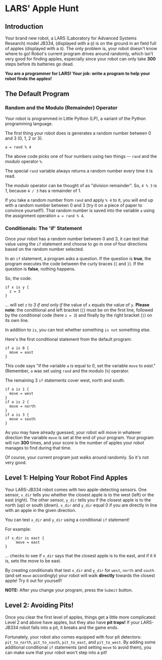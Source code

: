 # LARS' Apple Hunt

## Introduction

Your brand new robot, a LARS (Laboratory for Advanced Systems Research) model JB334, (displayed with a `@`) is on the ground in an field full of apples (displayed with a `O`). The only problem is, your robot doesn't know where to go! Robot's current program drives around randomly, which isn't very good for finding apples, especially since your robot can only take **300** steps before its batteries go dead. 

**You are a programmer for LARS! Your job: write a program to help your robot finds the apples!**

## The Default Program

### Random and the Modulo (Remainder) Operator

Your robot is programmed in Little Python (LP), a variant of the Python programming language. 

The first thing your robot does is generates a random number between 0 and 3 (0, 1, 2 or 3). 

    a = rand % 4

The above code picks one of four numbers using two things -- `rand` and the *modulo* operator `%`. 

The special `rand` variable always returns a random number every time it is read. 

The *modulo* operator can be thought of as "division remainder". So, `4 % 3` is *1*, because `4 / 3` has a remainder of 1. 

If you take a random number from `rand` and apply `% 4` to it, you will end up with a random number between 0 and 3 (try it on a piece of paper to convince yourself!). That random number is saved into the variable `a` using the assignment operation `a = rand % 4`.

### Conditionals: The 'if' Statement

Once your robot has a random number between 0 and 3, it can test that value using the `if` statement and choose to go in one of four directions based on the random number selected.

In an `if` statement, a program asks a question. If the question is **true**, the program executes the code between the curly braces (`{` and `}`). If the question is **false**, nothing happens.

So, the code:

    if x is y {
      z = 3
    }

... will set `z` to 3 *if and only if* the value of `x` equals the value of `y`. **Please note**: the conditional and left bracket (`{`) must be on the first line, followed by the conditional code (here `z = 3`) and finally by the right bracket (`}`) on its own line. 

In addition to `is`, you can test whether something `is not` something else.

Here's the first conditional statement from the default program:


    if a is 0 {
      move = east
    }


This code says "if the variable `a` is equal to *0*, set the variable `move` to *east*." (Remember, `a` was set using `rand` and the modulo (`%`) operator.  

The remaining 3 `if` statements cover west, north and south.

    if a is 1 { 
      move = west 
    } 
    if a is 2 { 
      move = north 
    } 
    if a is 3 { 
      move = south 
    } 

As you may have already guessed, your robot will move in whatever direction the variable `move` is set at the end of your program. Your program will run **300** times, and your score is the number of apples your robot manages to find during that time.

Of course, your current program just walks around randomly. So it's not very good.


## Level 1: Helping Your Robot Find Apples

Your LARS-JB334 robot comes with two apple-detecting sensors. One sensor, `x_dir` tells you whether the closest apple is to the west (left) or the east (right). The other sensor, `y_dir` tells you if the closest apple is to the north (up) or south (down). `x_dir` and `y_dir` equal 0 if you are directly in line with an apple in the given direction.

You can test `x_dir` and `y_dir` using a conditional `if` statement! 

For example:

    if x_dir is east {
         move = east
    }

... checks to see if `x_dir` says that the closest apple is to the east, and if it it is, sets the move to be east.

By creating conditionals that test `x_dir` and `y_dir` for `west`, `north` and `south` (and set `move` accordingly) your robot will walk **directly** towards the closest apple! Try it out for yourself!

**NOTE:** After you change your program, press the `Submit` button.

## Level 2: Avoiding Pits!

Once you clear the first level of apples, things get a little more complicated: Level 2 and above have apples, but they also have **pit traps!** If your LARS-JB334 robot falls into a pit, it breaks and the game ends.

Fortunately, your robot also comes equipped with four pit detectors: `pit_to_north`, `pit_to_south`, `pit_to_east`, and `pit_to_west`. By adding some additional conditional `if` statements (and setting `move` to avoid them), you can make sure that your robot won't step into a pit!
